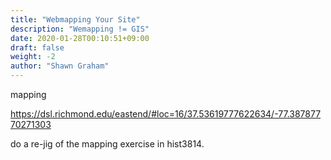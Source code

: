```yaml
---
title: "Webmapping Your Site"
description: "Wemapping != GIS"
date: 2020-01-28T00:10:51+09:00
draft: false
weight: -2
author: "Shawn Graham"
---
```


mapping

https://dsl.richmond.edu/eastend/#loc=16/37.53619777622634/-77.38787770271303

do a re-jig of the mapping exercise in hist3814.
